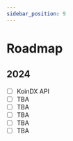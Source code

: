 ```yaml
---
sidebar_position: 9
---
```


# Roadmap

## 2024

- [ ] KoinDX API
- [ ] TBA
- [ ] TBA
- [ ] TBA
- [ ] TBA
- [ ] TBA
